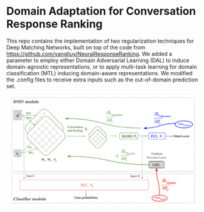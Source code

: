 # Domain Adaptation for Conversation Response Ranking

This repo contains the implementation of two regularization techniques for Deep Matching Networks, built on top of the code from https://github.com/yangliuy/NeuralResponseRanking. We added a parameter to employ either Domain Adversarial Learning (DAL) to induce domain-agnostic representations, or to apply multi-task learning for domain classification (MTL) inducing domain-aware representations. We modified the .config files to receive extra inputs such as the out-of-domain prediction set.

![Image Title](./img/DomainAdversarialLearning_DMN.png)

